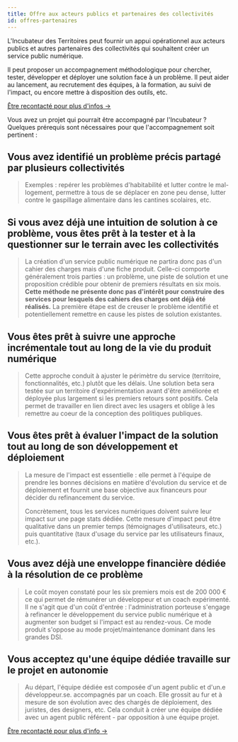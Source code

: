 ```yaml
---
title: Offre aux acteurs publics et partenaires des collectivités
id: offres-partenaires
---
```

<div class="callout">
  <p>L'Incubateur des Territoires peut fournir un appui opérationnel aux acteurs publics et autres partenaires des collectivités qui souhaitent créer un service public numérique.</p>

  <p>Il peut proposer un accompagnement méthodologique pour chercher, tester, développer et déployer une solution face à un problème. Il peut aider au lancement, au recrutement des équipes, à la formation, au suivi de l'impact, ou encore mettre à disposition des outils, etc.</p>

  <a href="/contact-territoires/" class="cta shadow-yellow">Être recontacté pour plus d'infos →</a>

</div>

<div class="font-semibold font-marianne text-xl leading-tight mt-12 mb-8">
Vous avez un projet qui pourrait être accompagné par l'Incubateur ? Quelques prérequis sont nécessaires pour que l'accompagnement soit pertinent :
</div>

## Vous avez identifié un problème précis partagé par plusieurs collectivités

> Exemples : repérer les problèmes d'habitabilité et lutter contre le mal-logement, permettre à tous de se déplacer en zone peu dense, lutter contre le gaspillage alimentaire dans les cantines scolaires, etc.

## Si vous avez déjà une intuition de solution à ce problème, vous êtes prêt à la tester et à la questionner sur le terrain avec les collectivités

> La création d'un service public numérique ne partira donc pas d'un cahier des charges mais d'une fiche produit. Celle-ci comporte généralement trois parties : un problème, une piste de solution et une proposition crédible pour obtenir de premiers résultats en six mois. **Cette méthode ne présente donc pas d'intérêt pour construire des services pour lesquels des cahiers des charges ont déjà été réalisés.** La première étape est de creuser le problème identifié et potentiellement remettre en cause les pistes de solution existantes.

## Vous êtes prêt à suivre une approche incrémentale tout au long de la vie du produit numérique

> Cette approche conduit à ajuster le périmètre du service (territoire, fonctionnalités, etc.) plutôt que les délais. Une solution beta sera testée sur un territoire d'expérimentation avant d'être améliorée et déployée plus largement si les premiers retours sont positifs. Cela permet de travailler en lien direct avec les usagers et oblige à les remettre au coeur de la conception des politiques publiques.

## Vous êtes prêt à évaluer l'impact de la solution tout au long de son développement et déploiement

> La mesure de l'impact est essentielle : elle permet à l'équipe de prendre les bonnes décisions en matière d'évolution du service et de déploiement et fournit une base objective aux financeurs pour décider du refinancement du service.
>
> Concrètement, tous les services numériques doivent suivre leur impact sur une page stats dédiée. Cette mesure d'impact peut être qualitative dans un premier temps (témoignages d'utilisateurs, etc.) puis quantitative (taux d'usage du service par les utilisateurs finaux, etc.).

## Vous avez déjà une enveloppe financière dédiée à la résolution de ce problème

> Le coût moyen constaté pour les six premiers mois est de 200 000 € ce qui permet de rémunérer un développeur et un coach expérimenté. Il ne s'agit que d'un coût d'entrée : l'administration porteuse s'engage à refinancer le développement du service public numérique et à augmenter son budget si l'impact est au rendez-vous. Ce mode produit s'oppose au mode projet/maintenance dominant dans les grandes DSI.

## Vous acceptez qu'une équipe dédiée travaille sur le projet en autonomie

> Au départ, l'équipe dédiée est composée d'un agent public et d'un.e développeur.se. accompagnés par un coach. Elle grossit au fur et à mesure de son évolution avec des chargés de déploiement, des juristes, des designers, etc. Cela conduit à créer une équipe dédiée avec un agent public référent - par opposition à une équipe projet.

<div class="mt-8">
  <a href="/contact-territoires/" class="cta shadow-yellow">Être recontacté pour plus d'info →</a>
</div>